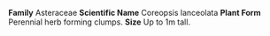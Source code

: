  **Family** Asteraceae **Scientific Name** Coreopsis lanceolata **Plant Form** Perennial herb forming clumps. **Size** Up to 1m tall.